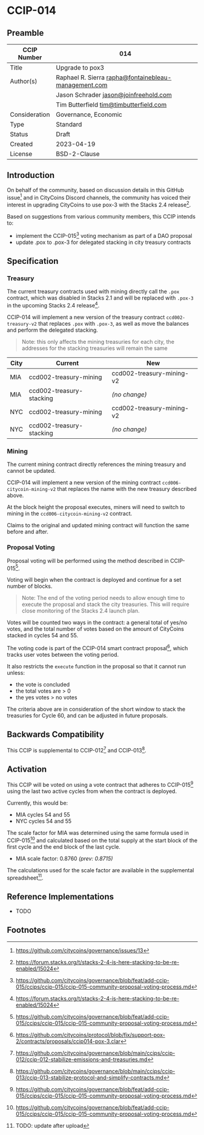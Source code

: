 # CCIP-014

## Preamble

| CCIP Number   | 014                                                  |
| ------------- | ---------------------------------------------------- |
| Title         | Upgrade to pox3                                      |
| Author(s)     | Raphael R. Sierra rapha@fontainebleau-management.com |
|               | Jason Schrader jason@joinfreehold.com                |
|               | Tim Butterfield tim@timbutterfield.com               |
| Consideration | Governance, Economic                                 |
| Type          | Standard                                             |
| Status        | Draft                                                |
| Created       | 2023-04-19                                           |
| License       | BSD-2-Clause                                         |

## Introduction

On behalf of the community, based on discussion details in this GitHub issue[^1] and in CityCoins Discord channels, the community has voiced their interest in upgrading CityCoins to use pox-3 with the Stacks 2.4 release[^2].

Based on suggestions from various community members, this CCIP intends to:

- implement the CCIP-015[^3] voting mechanism as part of a DAO proposal
- update .pox to .pox-3 for delegated stacking in city treasury contracts

## Specification

### Treasury

The current treasury contracts used with mining directly call the `.pox` contract, which was disabled in Stacks 2.1 and will be replaced with `.pox-3` in the upcoming Stacks 2.4 release[^2].

CCIP-014 will implement a new version of the treasury contract `ccd002-treasury-v2` that replaces `.pox` with `.pox-3`, as well as move the balances and perform the delegated stacking.

> Note: this only affects the mining treasuries for each city, the addresses for the stacking treasuries will remain the same

| City | Current                  | New                       |
| ---- | ------------------------ | ------------------------- |
| MIA  | ccd002-treasury-mining   | ccd002-treasury-mining-v2 |
| MIA  | ccd002-treasury-stacking | _(no change)_             |
| NYC  | ccd002-treasury-mining   | ccd002-treasury-mining-v2 |
| NYC  | ccd002-treasury-stacking | _(no change)_             |

### Mining

The current mining contract directly references the mining treasury and cannot be updated.

CCIP-014 will implement a new version of the mining contract `ccd006-citycoin-mining-v2` that replaces the name with the new treasury described above.

At the block height the proposal executes, miners will need to switch to mining in the `ccd006-citycoin-mining-v2` contract.

Claims to the original and updated mining contract will function the same before and after.

### Proposal Voting

Proposal voting will be performed using the method described in CCIP-015[^3].

Voting will begin when the contract is deployed and continue for a set number of blocks.

> Note: The end of the voting period needs to allow enough time to execute the proposal and stack the city treasuries. This will require close monitoring of the Stacks 2.4 launch plan.

Votes will be counted two ways in the contract: a general total of yes/no votes, and the total number of votes based on the amount of CityCoins stacked in cycles 54 and 55.

The voting code is part of the CCIP-014 smart contract proposal[^4], which tracks user votes between the voting period.

It also restricts the `execute` function in the proposal so that it cannot run unless:

- the vote is concluded
- the total votes are > 0
- the yes votes > no votes

The criteria above are in consideration of the short window to stack the treasuries for Cycle 60, and can be adjusted in future proposals.

## Backwards Compatibility

This CCIP is supplemental to CCIP-012[^5] and CCIP-013[^6].

## Activation

This CCIP will be voted on using a vote contract that adheres to CCIP-015[^3] using the last two active cycles from when the contract is deployed.

Currently, this would be:

- MIA cycles 54 and 55
- NYC cycles 54 and 55

The scale factor for MIA was determined using the same formula used in CCIP-015[^3] and calculated based on the total supply at the start block of the first cycle and the end block of the last cycle.

- MIA scale factor: 0.8760 _(prev: 0.8715)_

The calculations used for the scale factor are available in the supplemental spreadsheet[^7].

## Reference Implementations

- TODO

## Footnotes

[^1]: https://github.com/citycoins/governance/issues/13
[^2]: https://forum.stacks.org/t/stacks-2-4-is-here-stacking-to-be-re-enabled/15024
[^3]: https://github.com/citycoins/governance/blob/feat/add-ccip-015/ccips/ccip-015/ccip-015-community-proposal-voting-process.md
[^4]: https://github.com/citycoins/protocol/blob/fix/support-pox-2/contracts/proposals/ccip014-pox-3.clar
[^5]: https://github.com/citycoins/governance/blob/main/ccips/ccip-012/ccip-012-stabilize-emissions-and-treasuries.md
[^6]: https://github.com/citycoins/governance/blob/main/ccips/ccip-013/ccip-013-stabilize-protocol-and-simplify-contracts.md
[^7]: TODO: update after upload
